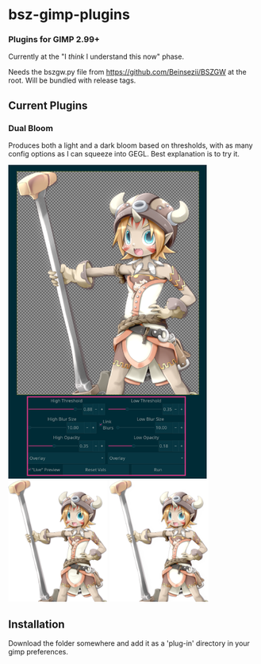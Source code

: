 # bsz-gimp-plugins
### Plugins for GIMP 2.99+
Currently at the "I *think* I understand this now" phase.

Needs the bszgw.py file from https://github.com/Beinsezii/BSZGW at the root. Will be bundled with release tags.

## Current Plugins
### Dual Bloom
Produces both a light and a dark bloom based on thresholds, with as many config options as I can squeeze into GEGL. Best explanation is to try it.

<img width=400 src="./bsz-dualbloom/during.png" />
<div class="row">
<img width=200 src="./bsz-dualbloom/before.png" />
<img width=200 src="./bsz-dualbloom/after.png" />
</div>

## Installation
Download the folder somewhere and add it as a 'plug-in' directory in your gimp preferences.
